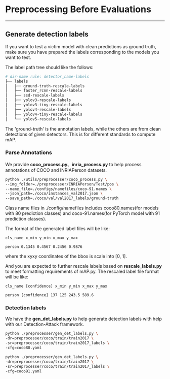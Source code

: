 # Preprocessing Before Evaluations


---

## Generate detection labels
If you want to test a victim model with clean predictions as ground truth, 
make sure you have prepared the labels corresponding to the models you want to test.

The label path tree should like the follows:
```bash
# dir-name rule: detector_name-labels
├── labels
│   ├── ground-truth-rescale-labels
│   ├── faster_rcnn-rescale-labels
│   ├── ssd-rescale-labels
│   ├── yolov3-rescale-labels
│   ├── yolov3-tiny-rescale-labels
│   ├── yolov4-rescale-labels
│   ├── yolov4-tiny-rescale-labels
│   └── yolov5-rescale-labels
```
The 'ground-truth' is the annotation labels, while the others are from clean detections of given detectors.
This is for different standards to compute mAP.

### Parse Annotations
We provide **coco_process.py**、**inria_process.py** to 
help process annotations of COCO and INRIAPerson datasets.

```bash
python ./utils/preprocesser/coco_process.py \
--img_folder=./preprocesser/INRIAPerson/Test/pos \
--name_file=./configs/namefiles/coco-91.names \
--json_path=./coco/instances_val2017.json \  
--save_path=./coco/val/val2017_labels/ground-truth
```
Class name files in ./config/namefiles includes coco80.names(for models with 80 prediction classes) and coco-91.names(for PyTorch model with 91 prediction classes).


The format of the generated label files will be like:
```
cls_name x_min y_min x_max y_max

person 0.1345 0.4567 0.2456 0.9876
```

where the xyxy coordinates of the bbox is scale into [0, 1].

And you are expected to further rescale labels based on **rescale_labels.py** 
to meet formatting requirements of mAP.py. The rescaled label file format will be like:
```
cls_name [confidence] x_min y_min x_max y_max

person [confidence] 137 125 243.5 589.6
```


### Detection labels
We have the **gen_det_labels.py** to help generate detection labels with help with our Detection-Attack framework.
```bash
python ./preprocesser/gen_det_labels.py \
-dr=preprocesser/coco/train/train2017 \
-sr=preprocesser/coco/train/train2017_labels \
-cfg=coco80.yaml

python ./preprocesser/gen_det_labels.py \
-dr=preprocesser/coco/train/train2017 \
-sr=preprocesser/coco/train/train2017_labels \
-cfg=coco91.yaml
```